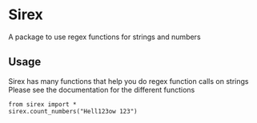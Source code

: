 # Sirex

A package to use regex functions for strings and numbers

## Usage

Sirex has many functions that help you do  regex function calls on strings  <br>
Please see the documentation for the different functions

```
from sirex import * 
sirex.count_numbers("Hell123ow 123")
```